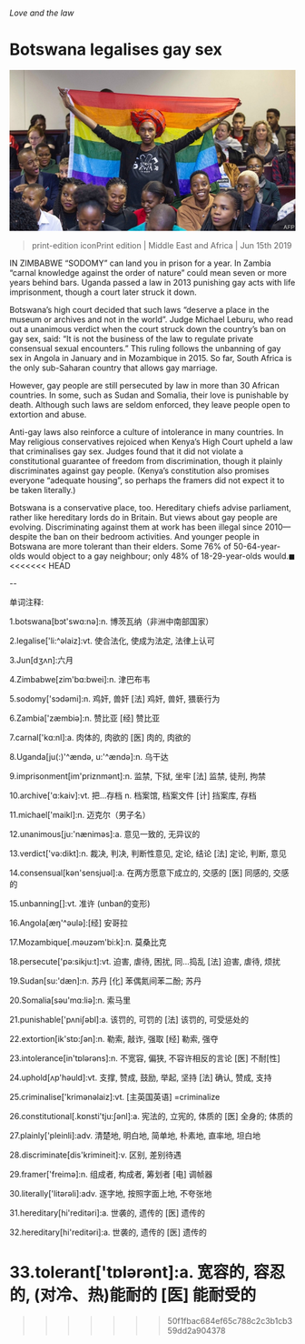 ###### Love and the law

# Botswana legalises gay sex 

![image](images/20190615_MAP002_0.jpg) 

> print-edition iconPrint edition | Middle East and Africa | Jun 15th 2019 

IN ZIMBABWE “SODOMY” can land you in prison for a year. In Zambia “carnal knowledge against the order of nature” could mean seven or more years behind bars. Uganda passed a law in 2013 punishing gay acts with life imprisonment, though a court later struck it down. 

Botswana’s high court decided that such laws “deserve a place in the museum or archives and not in the world”. Judge Michael Leburu, who read out a unanimous verdict when the court struck down the country’s ban on gay sex, said: “It is not the business of the law to regulate private consensual sexual encounters.” This ruling follows the unbanning of gay sex in Angola in January and in Mozambique in 2015. So far, South Africa is the only sub-Saharan country that allows gay marriage. 

However, gay people are still persecuted by law in more than 30 African countries. In some, such as Sudan and Somalia, their love is punishable by death. Although such laws are seldom enforced, they leave people open to extortion and abuse. 

Anti-gay laws also reinforce a culture of intolerance in many countries. In May religious conservatives rejoiced when Kenya’s High Court upheld a law that criminalises gay sex. Judges found that it did not violate a constitutional guarantee of freedom from discrimination, though it plainly discriminates against gay people. (Kenya’s constitution also promises everyone “adequate housing”, so perhaps the framers did not expect it to be taken literally.) 

Botswana is a conservative place, too. Hereditary chiefs advise parliament, rather like hereditary lords do in Britain. But views about gay people are evolving. Discriminating against them at work has been illegal since 2010—despite the ban on their bedroom activities. And younger people in Botswana are more tolerant than their elders. Some 76% of 50-64-year-olds would object to a gay neighbour; only 48% of 18-29-year-olds would.◼ 
<<<<<<< HEAD

-- 

 单词注释:

1.botswana[bɔt'swɑ:nә]:n. 博茨瓦纳（非洲中南部国家） 

2.legalise['li:^әlaiz]:vt. 使合法化, 使成为法定, 法律上认可 

3.Jun[dʒʌn]:六月 

4.Zimbabwe[zim'bɑ:bwei]:n. 津巴布韦 

5.sodomy['sɔdәmi]:n. 鸡奸, 兽奸 [法] 鸡奸, 兽奸, 猥亵行为 

6.Zambia['zæmbiә]:n. 赞比亚 [经] 赞比亚 

7.carnal['kɑ:nl]:a. 肉体的, 肉欲的 [医] 肉的, 肉欲的 

8.Uganda[ju(:)'^ændә, u:'^ændә]:n. 乌干达 

9.imprisonment[im'priznmәnt]:n. 监禁, 下狱, 坐牢 [法] 监禁, 徒刑, 拘禁 

10.archive['ɑ:kaiv]:vt. 把...存档 n. 档案馆, 档案文件 [计] 挡案库, 存档 

11.michael['maikl]:n. 迈克尔（男子名） 

12.unanimous[ju:'nænimәs]:a. 意见一致的, 无异议的 

13.verdict['vә:dikt]:n. 裁决, 判决, 判断性意见, 定论, 结论 [法] 定论, 判断, 意见 

14.consensual[kәn'sensjuәl]:a. 在两方愿意下成立的, 交感的 [医] 同感的, 交感的 

15.unbanning[]:vt. 准许 (unban的变形) 

16.Angola[æŋ'^әulә]:[经] 安哥拉 

17.Mozambique[.mәuzәm'bi:k]:n. 莫桑比克 

18.persecute['pә:sikju:t]:vt. 迫害, 虐待, 困扰, 同...捣乱 [法] 迫害, 虐待, 烦扰 

19.Sudan[su:'dæn]:n. 苏丹 [化] 苯偶氮间苯二酚; 苏丹 

20.Somalia[sәu'mɑ:liә]:n. 索马里 

21.punishable['pʌniʃәbl]:a. 该罚的, 可罚的 [法] 该罚的, 可受惩处的 

22.extortion[ik'stɒ:ʃәn]:n. 勒索, 敲诈, 强取 [经] 勒索, 强夺 

23.intolerance[in'tɒlәrәns]:n. 不宽容, 偏狭, 不容许相反的言论 [医] 不耐[性] 

24.uphold[ʌp'hәuld]:vt. 支撑, 赞成, 鼓励, 举起, 坚持 [法] 确认, 赞成, 支持 

25.criminalise['krimənəlaiz]:vt. [主英国英语] =criminalize 

26.constitutional[.kɒnsti'tju:ʃәnl]:a. 宪法的, 立宪的, 体质的 [医] 全身的; 体质的 

27.plainly['pleinli]:adv. 清楚地, 明白地, 简单地, 朴素地, 直率地, 坦白地 

28.discriminate[dis'krimineit]:v. 区别, 差别待遇 

29.framer['freimә]:n. 组成者, 构成者, 筹划者 [电] 调帧器 

30.literally['litәrәli]:adv. 逐字地, 按照字面上地, 不夸张地 

31.hereditary[hi'reditәri]:a. 世袭的, 遗传的 [医] 遗传的 

32.hereditary[hi'reditәri]:a. 世袭的, 遗传的 [医] 遗传的 

33.tolerant['tɒlәrәnt]:a. 宽容的, 容忍的, (对冷、热)能耐的 [医] 能耐受的 
=======
>>>>>>> 50f1fbac684ef65c788c2c3b1cb359dd2a904378

